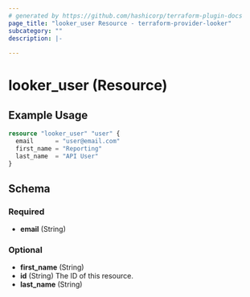 ```yaml
---
# generated by https://github.com/hashicorp/terraform-plugin-docs
page_title: "looker_user Resource - terraform-provider-looker"
subcategory: ""
description: |-
  
---
```


# looker_user (Resource)



## Example Usage

```terraform
resource "looker_user" "user" {
  email      = "user@email.com"
  first_name = "Reporting"
  last_name  = "API User"
}
```

<!-- schema generated by tfplugindocs -->
## Schema

### Required

- **email** (String)

### Optional

- **first_name** (String)
- **id** (String) The ID of this resource.
- **last_name** (String)


